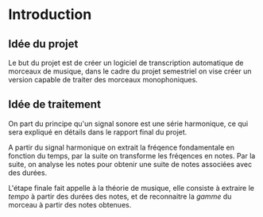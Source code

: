 # Introduction

## Idée du projet
Le but du projet est de créer un logiciel de transcription automatique de morceaux de musique, dans le cadre du projet semestriel on vise créer un version capable de traiter des morceaux monophoniques.

## Idée de traitement
On part du principe qu'un signal sonore est une série harmonique, ce qui sera expliqué en détails dans le rapport final du projet.

A partir du signal harmonique on extrait la fréqence fondamentale en fonction du temps, par la suite on transforme les fréqences en notes.
Par la suite, on analyse les notes pour obtenir une suite de notes associées avec des durées.

L'étape finale fait appelle à la théorie de musique, elle consiste à extraire le *tempo* à partir des durées des notes, et de reconnaitre la *gamme* du morceau à partir des notes obtenues.

